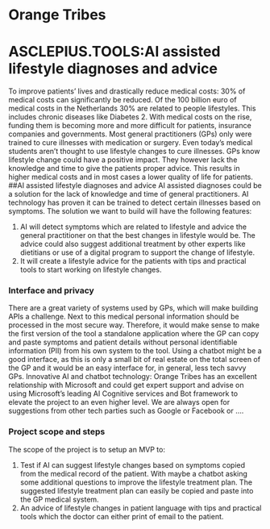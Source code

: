 # Orange Tribes
# ASCLEPIUS.TOOLS:AI assisted lifestyle diagnoses and advice
To improve patients’ lives and drastically reduce medical costs: 30% of medical costs can significantly be
reduced. Of the 100 billion euro of medical costs in the Netherlands 30% are related to people lifestyles.
This includes chronic diseases like Diabetes 2. With medical costs on the rise, funding them is becoming
more and more difficult for patients, insurance companies and governments. Most general practitioners
(GPs) only were trained to cure illnesses with medication or surgery. Even today’s medical students aren’t
thought to use lifestyle changes to cure illnesses. GPs know lifestyle change could have a positive impact.
They however lack the knowledge and time to give the patients proper advice. This results in higher
medical costs and in most cases a lower quality of life for patients.
##AI assisted lifestyle diagnoses and advice
AI assisted diagnoses could be a solution for the lack of knowledge and time of general practitioners. 
AI technology has proven it can be trained to detect certain
illnesses based on symptoms. The solution we want to build will have the following features:
1. AI will detect symptoms which are related to lifestyle and advice the general practitioner on that the best
changes in lifestyle would be. The advice could also suggest additional treatment by other experts like
dietitians or use of a digital program to support the change of lifestyle.
2. It will create a lifestyle advice for the patients with tips and practical tools to start working on lifestyle
changes.
### Interface and privacy
There are a great variety of systems used by GPs, which will make building APIs a
challenge. Next to this medical personal information should be processed in the most secure way.
Therefore, it would make sense to make the first version of the tool a standalone application where the GP
can copy and paste symptoms and patient details without personal identifiable information (PII) from his
own system to the tool. Using a chatbot might be a good interface,
as this is only a small bit of real estate on the total screen of the GP and it would be an easy interface for,
in general, less tech savvy GPs.
Innovative AI and chatbot technology: Orange Tribes has an excellent relationship with Microsoft and
could get expert support and advise on using Microsoft’s leading AI Cognitive services and Bot framework
to elevate the project to an even higher level.
We are always open for suggestions from other tech parties such as Google or Facebook or ….
### Project scope and steps
The scope of the project is to setup an MVP to:
1. Test if AI can suggest lifestyle changes based on symptoms copied from the medical record of the
patient. With maybe a chatbot asking some additional questions to improve the lifestyle treatment plan.
The suggested lifestyle treatment plan can easily be copied and paste into the GP medical system.
2. An advice of lifestyle changes in patient language with tips and practical tools which the doctor can
either print of email to the patient.

